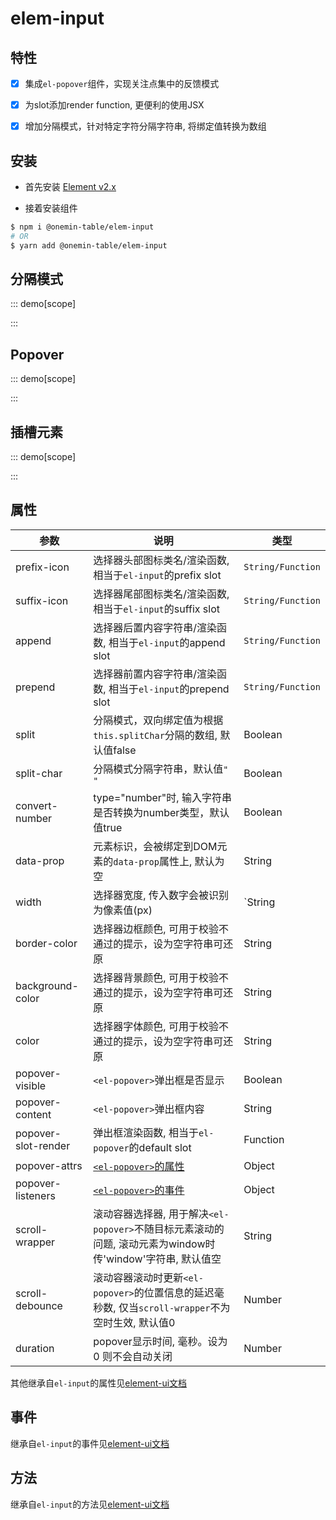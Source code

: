 # elem-input

## 特性

- [x] 集成`el-popover`组件，实现关注点集中的反馈模式

- [x] 为slot添加render function, 更便利的使用JSX

- [x] 增加分隔模式，针对特定字符分隔字符串, 将绑定值转换为数组

## 安装

* 首先安装 [Element v2.x](https://github.com/ElemeFE/element)

* 接着安装组件

```bash
$ npm i @onemin-table/elem-input
# OR
$ yarn add @onemin-table/elem-input
```


## 分隔模式

::: demo[scope]
<template>
  <elem-input
    v-model="foo"
    split
    placeholder="空格分隔"
    :suffix="suffix"
  />
</template>

<script>
  export default {
    data() {
      return {
        foo: [1, 2],
      };
    },
    watch: {
      foo(val) {
        console.warn(val);
      },
    },
    methods: {
      suffix(h, value) {
        return value?.length > 4
          ? <i class="el-icon-time el-input__icon" />
          : <i class="el-icon-delete el-input__icon" />;
      },
    }
  };
</script>
:::

## Popover

::: demo[scope]
<template>
  <div>
    <button @click="active = !active">切换</button>
    <span>{{ !active ? '' : '激活' }}</span>
    <elem-input
      v-model="foo"
      :popoverVisible="active"
      :border-color="active ? 'red' : ''"
      append=".com"
      prepend="https://"
      popover-content="content"
      type="number"
      @change="handleChange"
    />
  </div>
</template>

<script>
  export default {
    data() {
      return {
        foo: '',
        active: true,
      };
    },

    methods: {
      handleChange(val) {
        console.warn(this.foo, val);
      },
    },
  };
</script>
:::

## 插槽元素

::: demo[scope]
<template>
  <div>
    <elem-input
      v-model="foo"
      :prefix="prefix"
      append=".com"
      prepend="https://"
    />
  </div>
</template>

<script>
  export default {
    data() {
      return {
        foo: '',
      };
    },

    methods: {
      prefix() {
        return <i class="el-icon-time el-input__icon" />;
      },
    },
  };
</script>
:::


## 属性

| 参数        | 说明           | 类型  |
| ------------- |---------------| ------|
| prefix-icon | 选择器头部图标类名/渲染函数, 相当于`el-input`的prefix slot | `String/Function` |
| suffix-icon | 选择器尾部图标类名/渲染函数, 相当于`el-input`的suffix slot | `String/Function` |
| append | 选择器后置内容字符串/渲染函数, 相当于`el-input`的append slot | `String/Function` |
| prepend | 选择器前置内容字符串/渲染函数, 相当于`el-input`的prepend slot | `String/Function` |
| split | 分隔模式，双向绑定值为根据`this.splitChar`分隔的数组, 默认值false | Boolean |
| split-char | 分隔模式分隔字符串，默认值`" "` | Boolean |
| convert-number | type="number"时, 输入字符串是否转换为number类型，默认值true | Boolean |
| data-prop | 元素标识，会被绑定到DOM元素的`data-prop`属性上, 默认为空 | String |
| width | 选择器宽度, 传入数字会被识别为像素值(px) | `String|Number` |
| border-color | 选择器边框颜色, 可用于校验不通过的提示，设为空字符串可还原 | String |
| background-color | 选择器背景颜色, 可用于校验不通过的提示，设为空字符串可还原 | String |
| color | 选择器字体颜色, 可用于校验不通过的提示，设为空字符串可还原 | String |
| popover-visible | `<el-popover>`弹出框是否显示 | Boolean |
| popover-content | `<el-popover>`弹出框内容 | String |
| popover-slot-render | 弹出框渲染函数, 相当于`el-popover`的default slot | Function |
| popover-attrs | [`<el-popover>`的属性](https://element.eleme.cn/#/zh-CN/component/popover#attributes) | Object |
| popover-listeners | [`<el-popover>`的事件](https://element.eleme.cn/#/zh-CN/component/popover#events) | Object |
| scroll-wrapper | 滚动容器选择器, 用于解决`<el-popover>`不随目标元素滚动的问题, 滚动元素为window时传'window'字符串, 默认值空 | String |
| scroll-debounce | 滚动容器滚动时更新`<el-popover>`的位置信息的延迟毫秒数, 仅当`scroll-wrapper`不为空时生效, 默认值0 | Number |
| duration | popover显示时间, 毫秒。设为 0 则不会自动关闭 | Number | 3000 |

其他继承自`el-input`的属性见[element-ui文档](https://element.eleme.cn/#/zh-CN/component/input#input-attributes)

## 事件

继承自`el-input`的事件见[element-ui文档](https://element.eleme.cn/#/zh-CN/component/input#input-events)

## 方法

继承自`el-input`的方法见[element-ui文档](https://element.eleme.cn/#/zh-CN/component/input#input-methods)
